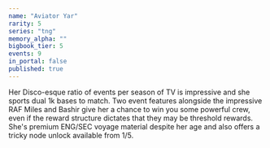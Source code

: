 ```yaml
---
name: "Aviator Yar"
rarity: 5
series: "tng"
memory_alpha: ""
bigbook_tier: 5
events: 9
in_portal: false
published: true
---
```


Her Disco-esque ratio of events per season of TV is impressive and she sports dual 1k bases to match. Two event features alongside the impressive RAF Miles and Bashir give her a chance to win you some powerful crew, even if the reward structure dictates that they may be threshold rewards. She's premium ENG/SEC voyage material despite her age and also offers a tricky node unlock available from 1/5.
